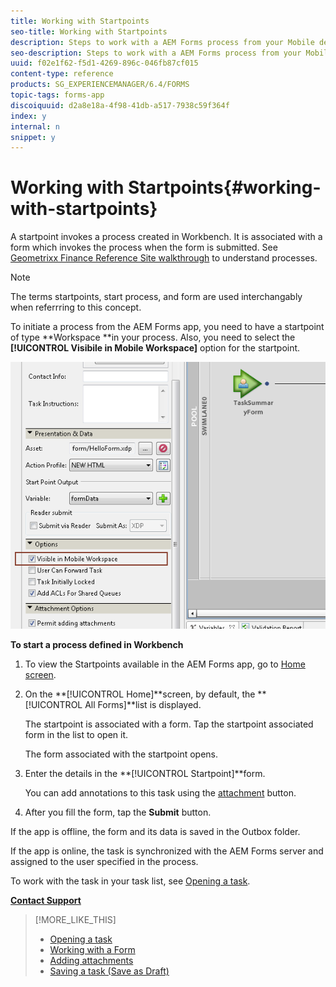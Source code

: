 ```yaml
---
title: Working with Startpoints
seo-title: Working with Startpoints
description: Steps to work with a AEM Forms process from your Mobile device defined in Workbench.
seo-description: Steps to work with a AEM Forms process from your Mobile device defined in Workbench.
uuid: f02e1f62-f5d1-4269-896c-046fb87cf015
content-type: reference
products: SG_EXPERIENCEMANAGER/6.4/FORMS
topic-tags: forms-app
discoiquuid: d2a8e18a-4f98-41db-a517-7938c59f364f
index: y
internal: n
snippet: y
---
```


# Working with Startpoints{#working-with-startpoints}

A startpoint invokes a process created in Workbench. It is associated with a form which invokes the process when the form is submitted. See [Geometrixx Finance Reference Site walkthrough](../../forms/using/finance-reference-site-walkthrough.md) to understand processes.

>[!NOTE]
>
>The terms startpoints, start process, and form are used interchangably when referrring to this concept.

To initiate a process from the AEM Forms app, you need to have a startpoint of type **Workspace **in your process. Also, you need to select the **[!UICONTROL Visibile in Mobile Workspace]** option for the startpoint.

![](assets/mws_startpoint_select_option.png)

**To start a process defined in Workbench**

1. To view the Startpoints available in the AEM Forms app, go to [Home screen](../../forms/using/home-screen.md).
1. On the **[!UICONTROL Home]**screen, by default, the **[!UICONTROL All Forms]**list is displayed.

   The startpoint is associated with a form. Tap the startpoint associated form in the list to open it.

   The form associated with the startpoint opens.

1. Enter the details in the **[!UICONTROL Startpoint]**form.

   You can add annotations to this task using the [attachment](../../forms/using/add-attachments.md) button.

1. After you fill the form, tap the **Submit** button.

If the app is offline, the form and its data is saved in the Outbox folder.

If the app is online, the task is synchronized with the AEM Forms server and assigned to the user specified in the process.

To work with the task in your task list, see [Opening a task](../../forms/using/open-task.md).

[**Contact Support**](https://www.adobe.com/account/sign-in.supportportal.html)

>[!MORE_LIKE_THIS]
>
>* [Opening a task](../../forms/using/open-task.md)
>* [Working with a Form](../../forms/using/working-with-form.md)
>* [Adding attachments](../../forms/using/add-attachments.md)
>* [Saving a task (Save as Draft)](../../forms/using/save-as-draft.md)
